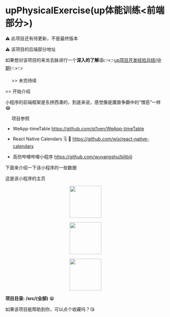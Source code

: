 # upPhysicalExercise(up体能训练<前端部分>)

⚠️ 此项目还有待更新，不是最终版本

⚠️ 该项目的后端部分地址

如果想对该项目的来龙去脉进行一个**深入的了解**请👉👉<a href="https://redhat123456.github.io/2021/03/11/up%E9%A1%B9%E7%9B%AE%E5%BC%80%E5%8F%91%E7%BB%8F%E9%AA%8C-%E4%B8%AD%E6%9C%9F/">up项目开发经验总结(中期)</a>👈👈


&nbsp;&nbsp;&nbsp;&nbsp;   \>\> 未完待续


<<  开始介绍

小程序的前端框架是东拼西凑的，到底来说，感觉像是魔兽争霸中的“憎恶”一样😂

&nbsp;&nbsp;&nbsp;&nbsp; 项目参照

* WeApp-timeTable  https://github.com/st1ven/WeApp-timeTable

* React Native Calendars 🗓️ 📆 https://github.com/wix/react-native-calendars

* 高仿哔哩哔哩小程序 https://github.com/wuyangshu/bilibili

下面来介绍一下该小程序的一些数据


这是该小程序的主页

<p align="center" >
<img src="https://github.com/redhat123456/upPhysicalExercise/master/1.png" width="100">

</p>


<p align="center" >

<img src="https://github.com/redhat123456/upPhysicalExercise/master/2.png" width="100">
</p>

<p align="center" >

<img src="https://github.com/redhat123456/upPhysicalExercise/master/3.png" width="100">

</p>

**项目目录: /src/(全部)**  😁


如果该项目能帮助到你，可以点个收藏吗？😘